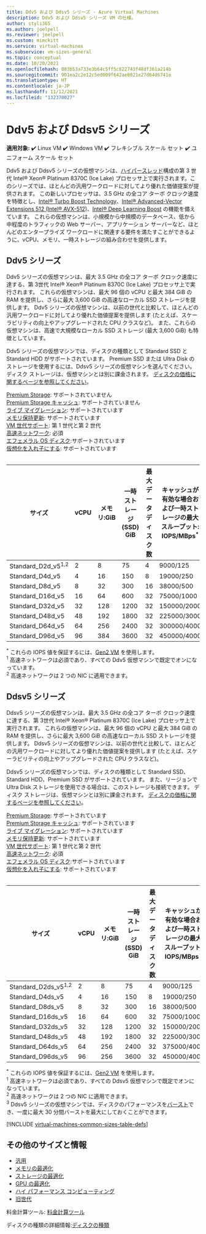 ```yaml
---
title: Ddv5 および Ddsv5 シリーズ - Azure Virtual Machines
description: Ddv5 および Ddsv5 シリーズ VM の仕様。
author: styli365
ms.author: joelpell
ms.reviewer: joelpell
ms.custom: mimckitt
ms.service: virtual-machines
ms.subservice: vm-sizes-general
ms.topic: conceptual
ms.date: 10/20/2021
ms.openlocfilehash: 003b53a733e3b64c5ff5c822743f48df361a214b
ms.sourcegitcommit: 901ea2c2e12c5ed009f642ae8021e27d64d6741e
ms.translationtype: HT
ms.contentlocale: ja-JP
ms.lasthandoff: 11/12/2021
ms.locfileid: "132370027"
---
```

# <a name="ddv5-and-ddsv5-series"></a>Ddv5 および Ddsv5 シリーズ

**適用対象:** :heavy_check_mark: Linux VM :heavy_check_mark: Windows VM :heavy_check_mark: フレキシブル スケール セット :heavy_check_mark: ユニフォーム スケール セット

Ddv5 および Ddsv5 シリーズの仮想マシンは、[ハイパースレッド](https://www.intel.com/content/www/us/en/architecture-and-technology/hyper-threading/hyper-threading-technology.html)構成の第 3 世代 Intel&reg; Xeon&reg; Platinum 8370C (Ice Lake) プロセッサ上で実行されます。このシリーズでは、ほとんどの汎用ワークロードに対してより優れた価値提案が提供されます。 この新しいプロセッサは、3.5 GHz の全コア ターボ クロック速度を特徴とし、[Intel&reg; Turbo Boost Technology](https://www.intel.com/content/www/us/en/architecture-and-technology/turbo-boost/turbo-boost-technology.html)、[Intel&reg; Advanced-Vector Extensions 512 (Intel&reg; AVX-512)](https://www.intel.com/content/www/us/en/architecture-and-technology/avx-512-overview.html)、[Intel&reg; Deep Learning Boost](https://software.intel.com/content/www/us/en/develop/topics/ai/deep-learning-boost.html) の機能を備えています。 これらの仮想マシンは、小規模から中規模のデータベース、低から中程度のトラフィックの Web サーバー、アプリケーション サーバーなど、ほとんどのエンタープライズ ワークロードに関連する要件を満たすことができるように、vCPU、メモリ、一時ストレージの組み合わせを提供します。


## <a name="ddv5-series"></a>Ddv5 シリーズ
Ddv5 シリーズの仮想マシンは、最大 3.5 GHz の全コア ターボ クロック速度に達する、第 3世代 Intel® Xeon® Platinum 8370C (Ice Lake) プロセッサ上で実行されます。 これらの仮想マシンは、最大 96 個の vCPU と最大 384 GiB の RAM を提供し、さらに最大 3,600 GiB の高速なローカル SSD ストレージを提供します。 Ddv5 シリーズの仮想マシンは、以前の世代と比較して、ほとんどの汎用ワークロードに対してより優れた価値提案を提供します (たとえば、スケーラビリティの向上やアップグレードされた CPU クラスなど)。 また、これらの仮想マシンは、高速で大規模なローカル SSD ストレージ (最大 3,600 GiB) も特徴としています。

Ddv5 シリーズの仮想マシンでは、ディスクの種類として Standard SSD と Standard HDD がサポートされています。 Premium SSD または Ultra Disk のストレージを使用するには、Ddsv5 シリーズの仮想マシンを選んでください。 ディスク ストレージは、仮想マシンとは別に課金されます。 [ディスクの価格に関するページを参照してください](https://azure.microsoft.com/pricing/details/managed-disks/)。


[Premium Storage](premium-storage-performance.md): サポートされていません<br>
[Premium Storage キャッシュ](premium-storage-performance.md): サポートされていません<br>
[ライブ マイグレーション](maintenance-and-updates.md): サポートされています<br>
[メモリ保持更新](maintenance-and-updates.md): サポートされています<br>
[VM 世代サポート](generation-2.md): 第 1 世代と第 2 世代<br>
[高速ネットワーク](../virtual-network/create-vm-accelerated-networking-cli.md): 必須 <br>
[エフェメラル OS ディスク](ephemeral-os-disks.md):サポートされています <br>
[仮想化を入れ子にする](/virtualization/hyper-v-on-windows/user-guide/nested-virtualization.md): サポートされています <br>
<br> 

| サイズ | vCPU | メモリ:GiB | 一時ストレージ (SSD) GiB | 最大データ ディスク数 | キャッシュが有効な場合および一時ストレージの最大スループット: IOPS/MBps<sup>*</sup> | 最大 NIC 数|最大ネットワーク帯域幅 (Mbps) |
|---|---|---|---|---|---|---|---|
| Standard_D2d_v5<sup>1,2</sup> | 2  | 8   | 75   | 4  | 9000/125    | 2 | 12500 |
| Standard_D4d_v5               | 4  | 16  | 150  | 8  | 19000/250   | 2 | 12500 |
| Standard_D8d_v5               | 8  | 32  | 300  | 16 | 38000/500   | 4 | 12500 |
| Standard_D16d_v5              | 16 | 64  | 600  | 32 | 75000/1000  | 8 | 12500 |
| Standard_D32d_v5              | 32 | 128 | 1200 | 32 | 150000/2000 | 8 | 16000 |
| Standard_D48d_v5              | 48 | 192 | 1800 | 32 | 225000/3000 | 8 | 24000 |
| Standard_D64d_v5              | 64 | 256 | 2400 | 32 | 300000/4000 | 8 | 30000 |
| Standard_D96d_v5              | 96 | 384 | 3600 | 32 | 450000/4000 | 8 | 35000 |

<sup>*</sup> これらの IOPS 値を保証するには、[Gen2 VM](generation-2.md) を使用します。<br>
<sup>1</sup> 高速ネットワークは必須であり、すべての Ddv5 仮想マシンで既定でオンになっています。<br>
<sup>2</sup> 高速ネットワークは 2 つの NIC に適用できます。

## <a name="ddsv5-series"></a>Ddsv5 シリーズ

Ddsv5 シリーズの仮想マシンは、最大 3.5 GHz の全コア ターボ クロック速度に達する、第 3世代 Intel® Xeon® Platinum 8370C (Ice Lake) プロセッサ上で実行されます。  これらの仮想マシンは、最大 96 個の vCPU と最大 384 GiB の RAM を提供し、さらに最大 3,600 GiB の高速なローカル SSD ストレージを提供します。 Ddsv5 シリーズの仮想マシンは、以前の世代と比較して、ほとんどの汎用ワークロードに対してより優れた価値提案を提供します (たとえば、スケーラビリティの向上やアップグレードされた CPU クラスなど)。

Ddsv5 シリーズの仮想マシンでは、ディスクの種類として Standard SSD、Standard HDD、Premium SSD がサポートされています。 また、リージョンで Ultra Disk ストレージを使用できる場合は、このストレージも接続できます。 ディスク ストレージは、仮想マシンとは別に課金されます。 [ディスクの価格に関するページを参照してください](https://azure.microsoft.com/pricing/details/managed-disks/)。

[Premium Storage](premium-storage-performance.md): サポートされています<br>
[Premium Storage キャッシュ](premium-storage-performance.md): サポートされています<br>
[ライブ マイグレーション](maintenance-and-updates.md): サポートされています<br>
[メモリ保持更新](maintenance-and-updates.md): サポートされています<br>
[VM 世代サポート](generation-2.md): 第 1 世代と第 2 世代<br>
[高速ネットワーク](../virtual-network/create-vm-accelerated-networking-cli.md): 必須 <br>
[エフェメラル OS ディスク](ephemeral-os-disks.md):サポートされています <br>
[仮想化を入れ子にする](/virtualization/hyper-v-on-windows/user-guide/nested-virtualization.md): サポートされています <br>
<br> 


| サイズ | vCPU | メモリ:GiB | 一時ストレージ (SSD) GiB | 最大データ ディスク数 | キャッシュが有効な場合および一時ストレージの最大スループット: IOPS/MBps<sup>*</sup> | キャッシュが無効な場合の最大ディスク スループット: IOPS/MBps | キャッシュ不使用時の最大バースト ディスク スループット (IOPS/MBps)<sup>3</sup> | 最大 NIC 数 | 最大ネットワーク帯域幅 (Mbps) |
|---|---|---|---|---|---|---|---|---|---|
| Standard_D2ds_v5<sup>1,2</sup> | 2  | 8   | 75   | 4  | 9000/125    | 3750/85     | 10000/1200 | 2 | 12500 |
| Standard_D4ds_v5               | 4  | 16  | 150  | 8  | 19000/250   | 6400/145    | 20000/1200 | 2 | 12500 |
| Standard_D8ds_v5               | 8  | 32  | 300  | 16 | 38000/500   | 12800/290   | 20000/1200 | 4 | 12500 |
| Standard_D16ds_v5              | 16 | 64  | 600  | 32 | 75000/1000  | 25600/600   | 40000/1200 | 8 | 12500 |
| Standard_D32ds_v5              | 32 | 128 | 1200 | 32 | 150000/2000 | 51200/865   | 80000/2000 | 8 | 16000 |
| Standard_D48ds_v5              | 48 | 192 | 1800 | 32 | 225000/3000 | 76800/1315  | 80000/3000 | 8 | 24000 |
| Standard_D64ds_v5              | 64 | 256 | 2400 | 32 | 375000/4000 | 80000/1735  | 80000/3000 | 8 | 30000 |
| Standard_D96ds_v5              | 96 | 256 | 3600 | 32 | 450000/4000 | 80000/2600  | 80000/4000 | 8 | 35000 |

<sup>*</sup> これらの IOPS 値を保証するには、[Gen2 VM](generation-2.md) を使用します。<br>
<sup>1</sup> 高速ネットワークは必須であり、すべての Ddsv5 仮想マシンで既定でオンになっています。<br>
<sup>2</sup> 高速ネットワークは 2 つの NIC に適用できます。<br>
<sup>3</sup> Ddsv5 シリーズの仮想マシンでは、ディスクのパフォーマンスを[バースト](disk-bursting.md)でき、一度に最大 30 分間バーストを最大にしておくことができます。

[!INCLUDE [virtual-machines-common-sizes-table-defs](../../includes/virtual-machines-common-sizes-table-defs.md)]

## <a name="other-sizes-and-information"></a>その他のサイズと情報

- [汎用](sizes-general.md)
- [メモリの最適化](sizes-memory.md)
- [ストレージの最適化](sizes-storage.md)
- [GPU の最適化](sizes-gpu.md)
- [ハイ パフォーマンス コンピューティング](sizes-hpc.md)
- [旧世代](sizes-previous-gen.md)

料金計算ツール: [料金計算ツール](https://azure.microsoft.com/pricing/calculator/)

ディスクの種類の詳細情報:[ディスクの種類](./disks-types.md#ultra-disks)
